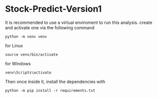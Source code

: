 # Stock-Predict-Version1

It is recommended to use a virtual enviroment to run this analysis.
create and activate one via the following command
```
python -m venv venv

```
for Linux
```
source venv/bin/activate
```
for Windows

```
venv\Scripts\activate

```

Then once inside it, install the dependencies with
```
python -m pip install -r requirements.txt
```